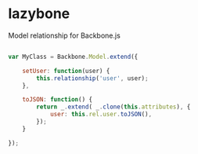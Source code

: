 lazybone
========

Model relationship for Backbone.js


``` javascript

var MyClass = Backbone.Model.extend({

	setUser: function(user) {
		this.relationship('user', user);
	},

	toJSON: function() {
		return _.extend( _.clone(this.attributes), {
			user: this.rel.user.toJSON(),
		});
	}

});

```

